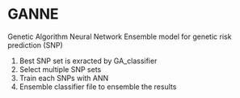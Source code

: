 # GANNE
Genetic Algorithm Neural Network Ensemble model for genetic risk prediction (SNP)

1) Best SNP set is exracted by GA_classifier
2) Select multiple SNP sets
3) Train each SNPs with ANN
4) Ensemble classifier file to ensemble the results
